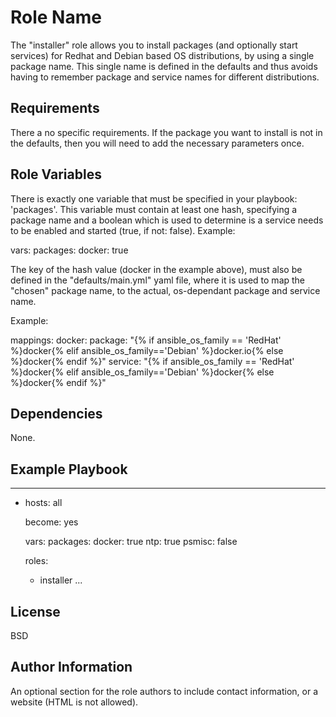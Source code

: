 Role Name
=========

The "installer" role allows you to install packages (and optionally start services) for Redhat and Debian based OS distributions, by using a single package name. This single name is defined in the defaults and thus avoids having to remember package and service names for different distributions.

Requirements
------------

There a no specific requirements. If the package you want to install is not in the defaults, then you will need to add the necessary parameters once.

Role Variables
--------------

There is exactly one variable that must be specified in your playbook: 'packages'. This variable must contain at least one hash, specifying a package name and a boolean which is used to determine is a service needs to be enabled and started (true, if not: false). Example:

vars:
    packages:
      docker: true

The key of the hash value (docker in the example above), must also be defined in the "defaults/main.yml" yaml file, where it is used to map the "chosen" package name, to the actual, os-dependant package and service name.

Example:

mappings:
  docker:
    package: "{% if ansible_os_family == 'RedHat' %}docker{% elif ansible_os_family=='Debian' %}docker.io{% else %}docker{% endif %}"
    service: "{% if ansible_os_family == 'RedHat' %}docker{% elif ansible_os_family=='Debian' %}docker{% else %}docker{% endif %}"

Dependencies
------------

None.

Example Playbook
----------------

---
- hosts: all

  become: yes

  vars:
    packages:
      docker: true
      ntp: true
      psmisc: false

  roles:
    - installer
...

License
-------

BSD

Author Information
------------------

An optional section for the role authors to include contact information, or a website (HTML is not allowed).
